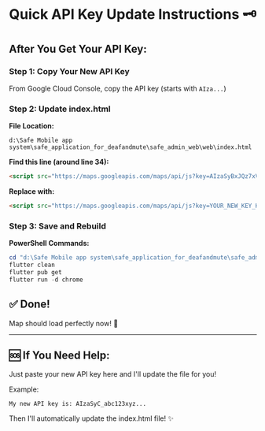 # Quick API Key Update Instructions 🗝️

## After You Get Your API Key:

### Step 1: Copy Your New API Key
From Google Cloud Console, copy the API key (starts with `AIza...`)

### Step 2: Update index.html

**File Location:**
```
d:\Safe Mobile app system\safe_application_for_deafandmute\safe_admin_web\web\index.html
```

**Find this line (around line 34):**
```html
<script src="https://maps.googleapis.com/maps/api/js?key=AIzaSyBxJQz7xVzR9pCKXf8KZ7vZ3nVhF7Ql8gM"></script>
```

**Replace with:**
```html
<script src="https://maps.googleapis.com/maps/api/js?key=YOUR_NEW_KEY_HERE"></script>
```

### Step 3: Save and Rebuild

**PowerShell Commands:**
```powershell
cd "d:\Safe Mobile app system\safe_application_for_deafandmute\safe_admin_web"
flutter clean
flutter pub get
flutter run -d chrome
```

## ✅ Done!

Map should load perfectly now! 🎉

---

## 🆘 If You Need Help:

Just paste your new API key here and I'll update the file for you!

Example:
```
My new API key is: AIzaSyC_abc123xyz...
```

Then I'll automatically update the index.html file! ✨
